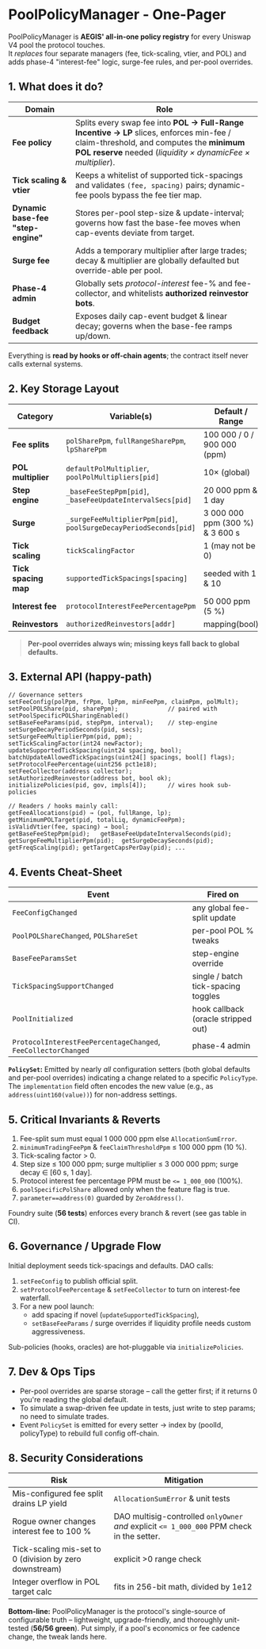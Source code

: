 # PoolPolicyManager - One-Pager

PoolPolicyManager is **AEGIS' all-in-one policy registry** for every Uniswap V4 pool the protocol touches.  
It *replaces* four separate managers (fee, tick-scaling, vtier, and POL) and adds phase-4 "interest-fee" logic, surge-fee rules, and per-pool overrides.

## 1. What does it do?

| Domain | Role |
|--------|------|
| **Fee policy** | Splits every swap fee into **POL -> Full-Range Incentive -> LP** slices, enforces min-fee / claim-threshold, and computes the **minimum POL reserve** needed (*liquidity × dynamicFee × multiplier*). |
| **Tick scaling & vtier** | Keeps a whitelist of supported tick-spacings and validates `(fee, spacing)` pairs; dynamic-fee pools bypass the fee tier map. |
| **Dynamic base-fee "step-engine"** | Stores per-pool step-size & update-interval; governs how fast the base-fee moves when cap-events deviate from target. |
| **Surge fee** | Adds a temporary multiplier after large trades; decay & multiplier are globally defaulted but override-able per pool. |
| **Phase-4 admin** | Globally sets *protocol-interest* fee-% and fee-collector, and whitelists **authorized reinvestor bots**. |
| **Budget feedback** | Exposes daily cap-event budget & linear decay; governs when the base-fee ramps up/down. |

Everything is **read by hooks or off-chain agents**; the contract itself never calls external systems.

## 2. Key Storage Layout

| Category | Variable(s) | Default / Range |
|----------|-------------|-----------------|
| **Fee splits** | `polSharePpm`, `fullRangeSharePpm`, `lpSharePpm` | 100 000 / 0 / 900 000 (ppm) |
| **POL multiplier** | `defaultPolMultiplier`, `poolPolMultipliers[pid]` | 10× (global) |
| **Step engine** | `_baseFeeStepPpm[pid]`, `_baseFeeUpdateIntervalSecs[pid]` | 20 000 ppm & 1 day |
| **Surge** | `_surgeFeeMultiplierPpm[pid]`, `poolSurgeDecayPeriodSeconds[pid]` | 3 000 000 ppm (300 %) & 3 600 s |
| **Tick scaling** | `tickScalingFactor` | 1 (may not be 0) |
| **Tick spacing map** | `supportedTickSpacings[spacing]` | seeded with 1 & 10 |
| **Interest fee** | `protocolInterestFeePercentagePpm` | 50 000 ppm (5 %) |
| **Reinvestors** | `authorizedReinvestors[addr]` | mapping(bool) |

> **Per-pool overrides always win; missing keys fall back to global defaults.**

## 3. External API (happy-path)

```solidity
// Governance setters
setFeeConfig(polPpm, frPpm, lpPpm, minFeePpm, claimPpm, polMult);
setPoolPOLShare(pid, sharePpm);              // paired with setPoolSpecificPOLSharingEnabled()
setBaseFeeParams(pid, stepPpm, interval);    // step-engine
setSurgeDecayPeriodSeconds(pid, secs);
setSurgeFeeMultiplierPpm(pid, ppm);
setTickScalingFactor(int24 newFactor);
updateSupportedTickSpacing(uint24 spacing, bool);
batchUpdateAllowedTickSpacings(uint24[] spacings, bool[] flags);
setProtocolFeePercentage(uint256 pct1e18);
setFeeCollector(address collector);
setAuthorizedReinvestor(address bot, bool ok);
initializePolicies(pid, gov, impls[4]);      // wires hook sub-policies

// Readers / hooks mainly call:
getFeeAllocations(pid) → (pol, fullRange, lp);
getMinimumPOLTarget(pid, totalLiq, dynamicFeePpm);
isValidVtier(fee, spacing) → bool;
getBaseFeeStepPpm(pid);   getBaseFeeUpdateIntervalSeconds(pid);
getSurgeFeeMultiplierPpm(pid);  getSurgeDecaySeconds(pid);
getFreqScaling(pid); getTargetCapsPerDay(pid); ...
```

## 4. Events Cheat-Sheet

| Event | Fired on |
|-------|----------|
| `FeeConfigChanged` | any global fee-split update |
| `PoolPOLShareChanged`, `POLShareSet` | per-pool POL % tweaks |
| `BaseFeeParamsSet` | step-engine override |
| `TickSpacingSupportChanged` | single / batch tick-spacing toggles |
| `PoolInitialized` | hook callback (oracle stripped out) |
| `ProtocolInterestFeePercentageChanged`, `FeeCollectorChanged` | phase-4 admin |

**`PolicySet`:** Emitted by nearly *all* configuration setters (both global defaults and per-pool overrides) indicating a change related to a specific `PolicyType`. The `implementation` field often encodes the new value (e.g., as `address(uint160(value))`) for non-address settings.

## 5. Critical Invariants & Reverts

1. Fee-split sum must equal 1 000 000 ppm else `AllocationSumError`.
2. `minimumTradingFeePpm` & `feeClaimThresholdPpm` ≤ 100 000 ppm (10 %).
3. Tick-scaling factor > 0.
4. Step size ≤ 100 000 ppm; surge multiplier ≤ 3 000 000 ppm; surge decay ∈ [60 s, 1 day].
5. Protocol interest fee percentage PPM must be `<= 1_000_000` (100%).
6. `poolSpecificPolShare` allowed only when the feature flag is true.
7. `parameter==address(0)` guarded by `ZeroAddress()`.

Foundry suite (**56 tests**) enforces every branch & revert (see gas table in CI).

## 6. Governance / Upgrade Flow

Initial deployment seeds tick-spacings and defaults.
DAO calls:

1. `setFeeConfig` to publish official split.
2. `setProtocolFeePercentage` & `setFeeCollector` to turn on interest-fee waterfall.
3. For a new pool launch:
   * add spacing if novel (`updateSupportedTickSpacing`),
   * `setBaseFeeParams` / surge overrides if liquidity profile needs custom aggressiveness.

Sub-policies (hooks, oracles) are hot-pluggable via `initializePolicies`.

## 7. Dev & Ops Tips

* Per-pool overrides are sparse storage – call the getter first; if it returns 0 you're reading the global default.
* To simulate a swap-driven fee update in tests, just write to step params; no need to simulate trades.
* Event `PolicySet` is emitted for every setter → index by (poolId, policyType) to rebuild full config off-chain.

## 8. Security Considerations

| Risk | Mitigation |
|------|------------|
| Mis-configured fee split drains LP yield | `AllocationSumError` & unit tests |
| Rogue owner changes interest fee to 100 % | DAO multisig-controlled `onlyOwner` *and* explicit `<= 1_000_000` PPM check in the setter. |
| Tick-scaling mis-set to 0 (division by zero downstream) | explicit >0 range check |
| Integer overflow in POL target calc | fits in 256-bit math, divided by 1e12 |

**Bottom-line:** PoolPolicyManager is the protocol's single-source of configurable truth – lightweight, upgrade-friendly, and thoroughly unit-tested (**56/56 green**). Put simply, if a pool's economics or fee cadence change, the tweak lands here.
